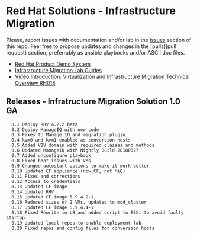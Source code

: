 # Red Hat Solutions - Infrastructure Migration

Please, report issues with documentation and/or lab in the [issues](issues) section of this repo. Feel free to propose updates and changes in the [pulls](pull request) section, preferrably as ansible playbooks and/or ASCII doc files.

* [Red Hat Product Demo System](https://rhpds.redhat.com)
* [Infrastructure Migration Lab Guides](doc)
* [Video Introduction: Virtualization and Infrastructure Migration Technical Overview RH018](https://www.redhat.com/en/services/training/rh018-virtualization-and-infrastructure-migration-technical-overview)

## Releases - Infratructure Migration Solution 1.0 GA
```
  0.1 Deploy RHV 4.2.2 beta
  0.2 Deploy ManageIQ with new code
  0.3 Fixes to Manage IQ and migration plugin
  0.4 kvm0 and kvm1 enabled as conversion hosts
  0.5 Added V2V domain with required classes and methods
  0.6 Updated ManageIQ with Nightly Build 20180327
  0.7 Added unconfigure playbook
  0.8 Fixed boot issues with VMs
  0.9 Changed autostart options to make it work better
  0.10 Updated CF appliance (now CF, not MiQ)
  0.11 Fixes and corrections
  0.12 Access to credentials
  0.13 Updated CF image
  0.14 Updated RHV
  0.15 Updated CF image 5.9.4.2-1, 
  0.16 Reduced sizes of 2 VMs, updated to mod_cluster
  0.17 Updated CF image 5.9.4.4-1
  0.18 Fixed Rewrite in LB and added script to ESXi to avoid faulty startup
  0.19 Updated local repos to enable deployment lab
  0.20 Fixed repos and config files for conversion hosts
```

